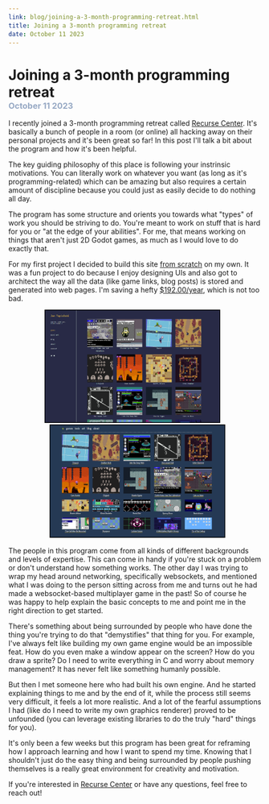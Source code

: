 ```yaml
---
link: blog/joining-a-3-month-programming-retreat.html
title: Joining a 3-month programming retreat
date: October 11 2023
---
```

<h1 style="margin-bottom: 0px;">Joining a 3-month programming retreat</h1>
<h3 style="color: #97a9c4; margin-top: 0px;">October 11 2023</h3>

I recently joined a 3-month programming retreat called [Recurse Center](https://www.recurse.com/). It's basically a bunch of people in a room (or online) all hacking away on their personal projects and it's been great so far! In this post I'll talk a bit about the program and how it's been helpful.

The key guiding philosophy of this place is following your instrinsic motivations. You can literally work on whatever you want (as long as it's programming-related) which can be amazing but also requires a certain amount of discipline because you could just as easily decide to do nothing all day.

The program has some structure and orients you towards what "types" of work you should be striving to do. You're meant to work on stuff that is hard for you or "at the edge of your abilities". For me, that means working on things that aren't just 2D Godot games, as much as I would love to do exactly that.

For my first project I decided to build this site [from scratch](https://github.com/jontopielski/jontopielski.github.io) on my own. It was a fun project to do because I enjoy designing UIs and  also got to architect the way all the data (like game links, blog posts) is stored and generated into web pages. I'm saving a hefty [$192.00/year](https://www.format.com/pricing-portfolio), which is not too bad.

<div style="text-align: center;">
    <div style="display: inline-block; padding-right: 10px;">
        <img class="artPanel" src="posts/07-recurse-center-started/old-site.png" height="225px" width="350px">
    </div>
    <div style="display: inline-block; padding-left: 10px;">
        <img class="artPanel" src="posts/07-recurse-center-started/updated-site.png" height="225px" width="350px">
    </div>
</div>

The people in this program come from all kinds of different backgrounds and levels of expertise. This can come in handy if you're stuck on a problem or don't understand how something works. The other day I was trying to wrap my head around networking, specifically websockets, and mentioned what I was doing to the person sitting across from me and turns out he had made a websocket-based multiplayer game in the past! So of course he was happy to help explain the basic concepts to me and point me in the right direction to get started.

There's something about being surrounded by people who have done the thing you're trying to do that "demystifies" that thing for you. For example, I've always felt like building my own game engine would be an impossible feat. How do you even make a window appear on the screen? How do you draw a sprite? Do I need to write everything in C and worry about memory management? It has never felt like something humanly possible.

But then I met someone here who had built his own engine. And he started explaining things to me and by the end of it, while the process still seems very difficult, it feels a lot more realistic. And a lot of the fearful assumptions I had (like do I need to write my own graphics renderer) proved to be unfounded (you can leverage existing libraries to do the truly "hard" things for you).

It's only been a few weeks but this program has been great for reframing how I approach learning and how I want to spend my time. Knowing that I shouldn't just do the easy thing and being surrounded by people pushing themselves is a really great environment for creativity and motivation.

If you're interested in [Recurse Center](https://www.recurse.com/) or have any questions, feel free to reach out!